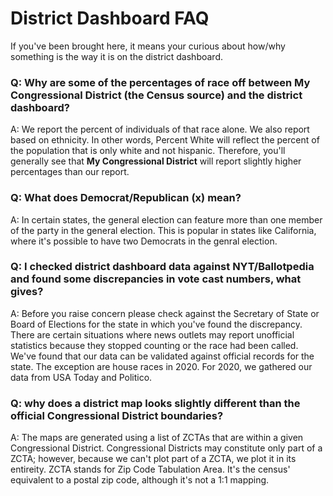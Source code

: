 # District Dashboard FAQ

If you've been brought here, it means your curious about how/why something is the way it is on the district dashboard.

### Q: Why are some of the percentages of race off between **My Congressional District** (the Census source) and the district dashboard?

A: We report the percent of individuals of that race alone. We also report based on ethnicity. In other words, Percent White will reflect the percent of the population that is only white and not hispanic. Therefore, you'll generally see that **My Congressional District** will report slightly higher percentages than our report.

### Q: What does Democrat/Republican (x) mean?

A: In certain states, the general election can feature more than one member of the party in the general election. This is popular in states like California, where it's possible to have two Democrats in the genral election.

### Q: I checked district dashboard data against NYT/Ballotpedia and found some discrepancies in vote cast numbers, what gives?

A: Before you raise concern please check against the Secretary of State or Board of Elections for the state in which you've found the discrepancy. There are certain situations where news outlets may report unofficial statistics because they stopped counting or the race had been called. We've found that our data can be validated against official records for the state. The exception are house races in 2020. For 2020, we gathered our data from USA Today and Politico.

### Q: why does a district map looks slightly different than the official Congressional District boundaries?

A: The maps are generated using a list of ZCTAs that are within a given Congressional District. Congressional Districts may constitute only part of a ZCTA; however, because we can't plot part of a ZCTA, we plot it in its entireity. ZCTA stands for Zip Code Tabulation Area. It's the census' equivalent to a postal zip code, although it's not a 1:1 mapping.